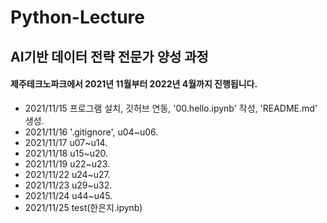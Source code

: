 # Python-Lecture

## AI기반 데이터 전략 전문가 양성 과정

#### 제주테크노파크에서 2021년 11월부터 2022년 4월까지 진행됩니다.

- 2021/11/15 프로그램 설치, 깃허브 연동, '00.hello.ipynb' 작성, 'README.md' 생성.
- 2021/11/16 '.gitignore', u04~u06.
- 2021/11/17 u07~u14.
- 2021/11/18 u15~u20.
- 2021/11/19 u22~u23.
- 2021/11/22 u24~u27.
- 2021/11/23 u29~u32.
- 2021/11/24 u44~u45.
- 2021/11/25 test(한은지.ipynb)
